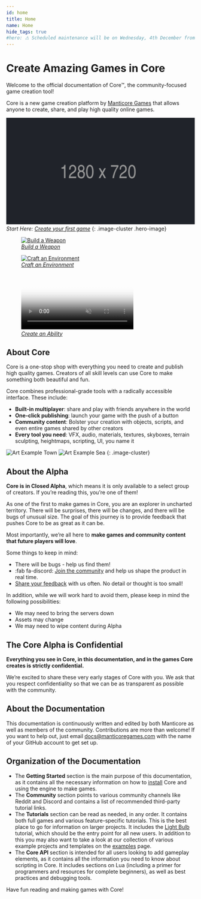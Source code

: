 ```yaml
---
id: home
title: Home
name: Home
hide_tags: true
#hero: ⚠ Scheduled maintenance will be on Wednesday, 4th December from 03:00 (CET) until 05:00 (CET) ⚠
---
```


# Create Amazing Games in Core

Welcome to the official documentation of Core&trade;, the community-focused game creation tool!

Core is a new game creation platform by [Manticore Games](https://www.manticoregames.com) that allows anyone to create, share, and play high quality online games.

![VIMEO](assets/placeholder_720p.png "381563691")
_Start Here: [Create your first game](my_first_multiplayer_game.md)_
{: .image-cluster .hero-image}

<div class="figure-block">
    <figure>
        <a href="tutorials/gameplay/weapons/" title="Weapons">
            <img src="img/EditorManual/Weapons/holdingWeaponNew.png" alt="Build a Weapon"/>
            <figcaption><em>Build a Weapon</em></figcaption>
        </a>
    </figure>
    <figure>
        <a href="tutorials/art/environmental_art/" title="Environmental Art">
            <img src="img/EnvironIntro/image45.png" alt="Craft an Environment"/>
            <figcaption><em>Craft an Environment</em></figcaption>
        </a>
    </figure>
    <figure>
        <a href="tutorials/gameplay/abilities/" title="Abilities">
            <video autoplay loop muted playsinline poster="img/EditorManual/Abilities/Gem.png">
                <source src="img/EditorManual/Abilities/unarmed_wave.mp4" type="video/mp4" alt="Create an Ability"/>
            </video>
            <figcaption><em>Create an Ability</em></figcaption>
        </a>
    </figure>
</div>

## About Core

Core is a one-stop shop with everything you need to create and publish high quality games. Creators of all skill levels can use Core to make something both beautiful and fun.

Core combines professional-grade tools with a radically accessible interface. These include:

- **Built-in multiplayer**: share and play with friends anywhere in the world
- **One-click publishing**: launch your game with the push of a button
- **Community content**: Bolster your creation with objects, scripts, and even entire games shared by other creators
- **Every tool you need**: VFX, audio, materials, textures, skyboxes, terrain sculpting, heightmaps, scripting, UI,  you name it

![Art Example Town](img/index_screenshot_1.png "Art Example Town")
![Art Example Sea](img/index_screenshot_2.png "Art Example Sea")
{: .image-cluster}

## About the Alpha

**Core is in Closed Alpha**, which means it is only available to a select group of creators. If you’re reading this, you’re one of them!

As one of the first to make games in Core, you are an explorer in uncharted territory. There will be surprises, there will be changes, and there will be bugs of unusual size. The goal of this journey is to provide feedback that pushes Core to be as great as it can be.

Most importantly, we’re all here to **make games and community content that future players will love**.

Some things to keep in mind:

- There will be bugs - help us find them!
- :fab fa-discord: [Join the community](https://discord.gg/85k8A7V) and help us shape the product in real time.
- [Share your feedback](https://docs.google.com/forms/d/e/1FAIpQLSdpHIY56by19xUTSJjLiCY64SOz5SOxhJU4Cf0HvODOkB0dhg/viewform) with us often. No detail or thought is too small!

In addition, while we will work hard to avoid them, please keep in mind the following possibilities:

- We may need to bring the servers down
- Assets may change
- We may need to wipe content during Alpha

## The Core Alpha is Confidential

**Everything you see in Core, in this documentation, and in the games Core creates is strictly confidential.**

We’re excited to share these very early stages of Core with you. We ask that you respect confidentiality so that we can be as transparent as possible with the community.

## About the Documentation

This documentation is continuously written and edited by both Manticore as well as members of the community. Contributions are more than welcome!
If you want to help out, just email [docs@manticoregames.com](mailto:docs@manticoregames.com) with the name of your GitHub account to get set up.

## Organization of the Documentation

- The **Getting Started** section is the main purpose of this documentation, as it contains all the
  necessary information on how to [install](editor_intro.md) Core and using the engine to make games.
- The **Community** section points to various community channels like Reddit and Discord and contains
  a list of recommended third-party tutorial links.
- The **Tutorials** section can be read as needed, in any order. It contains both
  full games and various feature-specific tutorials. This is the best place to go for information on
  larger projects. It includes the [Light Bulb](lua_basics_lightbulb.md) tutorial, which should be the entry point for all new users. In addition to this you may also want to take a look at our collection of various example projects and templates on the [examples](examples.md) page.
- The **Core API** section is intended for all users looking to add gameplay elements, as it
  contains all the information you need to know about scripting in Core. It includes sections on Lua
  (including a primer for programmers and resources for complete beginners), as well as best
  practices and debugging tools.

Have fun reading and making games with Core!
